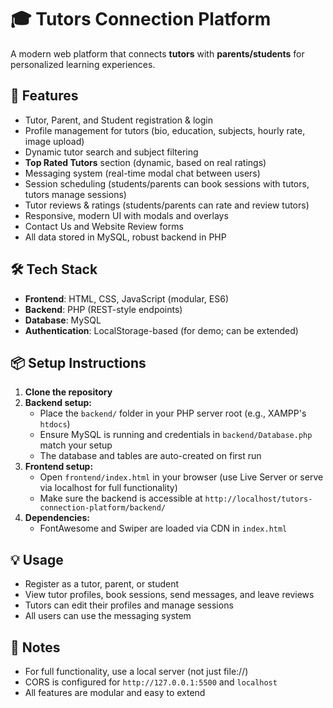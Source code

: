 # 🎓 Tutors Connection Platform

A modern web platform that connects **tutors** with **parents/students** for personalized learning experiences.

## 🚀 Features

- Tutor, Parent, and Student registration & login
- Profile management for tutors (bio, education, subjects, hourly rate, image upload)
- Dynamic tutor search and subject filtering
- **Top Rated Tutors** section (dynamic, based on real ratings)
- Messaging system (real-time modal chat between users)
- Session scheduling (students/parents can book sessions with tutors, tutors manage sessions)
- Tutor reviews & ratings (students/parents can rate and review tutors)
- Responsive, modern UI with modals and overlays
- Contact Us and Website Review forms
- All data stored in MySQL, robust backend in PHP

## 🛠 Tech Stack

- **Frontend**: HTML, CSS, JavaScript (modular, ES6)
- **Backend**: PHP (REST-style endpoints)
- **Database**: MySQL
- **Authentication**: LocalStorage-based (for demo; can be extended)

## 📦 Setup Instructions

1. **Clone the repository**
2. **Backend setup:**
   - Place the `backend/` folder in your PHP server root (e.g., XAMPP's `htdocs`)
   - Ensure MySQL is running and credentials in `backend/Database.php` match your setup
   - The database and tables are auto-created on first run
3. **Frontend setup:**
   - Open `frontend/index.html` in your browser (use Live Server or serve via localhost for full functionality)
   - Make sure the backend is accessible at `http://localhost/tutors-connection-platform/backend/`
4. **Dependencies:**
   - FontAwesome and Swiper are loaded via CDN in `index.html`

## 💡 Usage

- Register as a tutor, parent, or student
- View tutor profiles, book sessions, send messages, and leave reviews
- Tutors can edit their profiles and manage sessions
- All users can use the messaging system

## 📝 Notes

- For full functionality, use a local server (not just file://)
- CORS is configured for `http://127.0.0.1:5500` and `localhost`
- All features are modular and easy to extend


